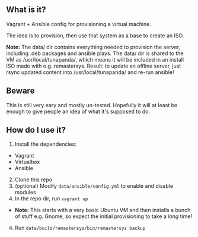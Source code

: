 ## What is it?
Vagrant + Ansible config for provisioning a virtual machine.

The idea is to provision, then use that system as a base to create an ISO.

**Note:** The data/ dir contains everything needed to provision the server, including .deb packages and ansible plays. The data/ dir is shared to the VM as /usr/local/tunapanda/, which means it will be included in an install ISO made with e.g. remastersys. Result: to update an offline server, just rsync updated content into /usr/local/tunapanda/ and re-run ansible!

## Beware
This is still very eary and mostly un-tested. Hopefully it will at least be enough to give people an idea of what it's supposed to do. 

## How do I use it?
1. Install the dependencies:
 * Vagrant
 * Virtualbox
 * Ansible
2. Clone this repo
3. (optional) Modify `data/ansible/config.yml` to enable and disable modules
3. In the repo dir, run `vagrant up`
  * **Note:** This starts with a very basic Ubuntu VM and then installs a bunch of stuff e.g. Gnome, so expect the initial provisioning to take a *long* time!
4. Run `data/build/remastersys/bin/remastersys backup`


